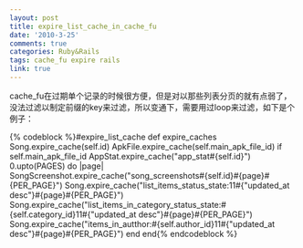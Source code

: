 ```yaml
---
layout: post
title: expire_list_cache_in_cache_fu
date: '2010-3-25'
comments: true
categories: Ruby&Rails
tags: cache_fu expire rails
link: true
---
```

cache_fu在过期单个记录的时候很方便，但是对以那些列表分页的就有点弱了，没法过滤以制定前缀的key来过滤，所以变通下，需要用过loop来过滤，如下是个例子：

{% codeblock %}#expire_list_cache
  def expire_caches
    Song.expire_cache(self.id)
    ApkFile.expire_cache(self.main_apk_file_id) if self.main_apk_file_id
    AppStat.expire_cache("app_stat#{self.id}")
    0.upto(PAGES) do |page|
      SongScreenshot.expire_cache("song_screenshots#{self.id}#{page}#{PER_PAGE}")
      Song.expire_cache("list_items_status_state:11#{"updated_at desc"}#{page}#{PER_PAGE}")
      Song.expire_cache("list_items_in_category_status_state:#{self.category_id}11#{"updated_at desc"}#{page}#{PER_PAGE}")
      Song.expire_cache("items_in_autthor:#{self.author_id}11#{"updated_at desc"}#{page}#{PER_PAGE}")
    end
  end{% endcodeblock %}
